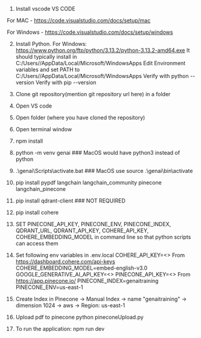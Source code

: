 1. Install vscode 
VS CODE 

For MAC - https://code.visualstudio.com/docs/setup/mac 

For Windows - https://code.visualstudio.com/docs/setup/windows  

2. Install Python. 
For Windows:  https://www.python.org/ftp/python/3.13.2/python-3.13.2-amd64.exe
It should typically install in C:/Users/<userid>/AppData/Local/Microsoft/WindowsApps
Edit Environment variables and set PATH to C:/Users/<userid>/AppData/Local/Microsoft/WindowsApps
Verify with python --version
Verify with pip --version

3. Clone git repository(mention git repository url here) in a folder

4. Open VS code

5. Open folder (where you have cloned the repository)

6. Open terminal window

7. npm install 

8. python -m venv genai      ### MacOS would have python3 instead of python
9. .\genai\Scripts\activate.bat ### MacOS use source .\genai\bin\activate
10. pip install pypdf langchain langchain_community pinecone langchain_pinecone
11. pip install qdrant-client ### NOT REQUIRED
12. pip install cohere
13. SET PINECONE_API_KEY, PINECONE_ENV, PINECONE_INDEX, QDRANT_URL, QDRANT_API_KEY, COHERE_API_KEY, COHERE_EMBEDDING_MODEL in command line so that python scripts can access them
14. Set following env variables in .env.local
    COHERE_API_KEY=<>    From https://dashboard.cohere.com/api-keys
    COHERE_EMBEDDING_MODEL=embed-english-v3.0
    GOOGLE_GENERATIVE_AI_API_KEY=<>
    PINECONE_API_KEY=<>  From https://app.pinecone.io/
    PINECONE_INDEX=genaitraining
    PINECONE_ENV=us-east-1

15. Create Index in Pinecone -> Manual Index -> name "genaitraining" -> dimension 1024 -> aws -> Region: us-east-1

16. Upload pdf to pinecone
python pineconeUpload.py

16. To run the application:
npm run dev
